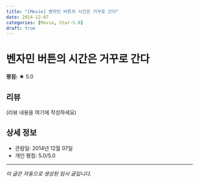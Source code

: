 ```yaml
---
title: "[Movie] 벤자민 버튼의 시간은 거꾸로 간다"
date: 2014-12-07
categories: [Movie, Star-5.0]
draft: true
---
```


# 벤자민 버튼의 시간은 거꾸로 간다

**평점:** ★ 5.0

## 리뷰

(리뷰 내용을 여기에 작성하세요)

## 상세 정보

- 관람일: 2014년 12월 07일
- 개인 평점: 5.0/5.0

---

*이 글은 자동으로 생성된 임시 글입니다.*
